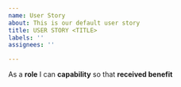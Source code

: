 ```yaml
---
name: User Story
about: This is our default user story
title: USER STORY <TITLE>
labels: ''
assignees: ''

---
```


As a **role** I can **capability** so that **received benefit**

